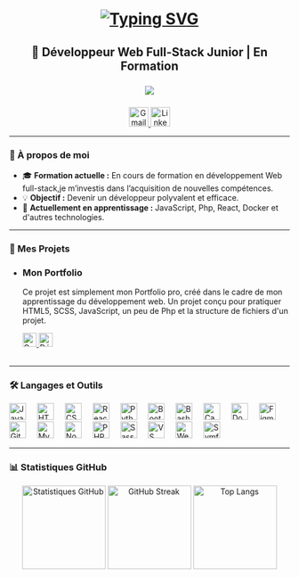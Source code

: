 <h1 align="center">
<a href="https://git.io/typing-svg"><img src="https://readme-typing-svg.demolab.com?font=Gugi&size=30&duration=4003&pause=80&color=F79808&width=435&lines=Hello+world!;Je+m'appelle+Quoc" alt="Typing SVG" /></a>
</h1>

<h2 align="center">🚀 Développeur Web Full-Stack Junior | En Formation</h2>

###

<div align="center">
  <img src="https://profile-counter.glitch.me/QuochuyT/count.svg?"  />
</div>

###

<div align="center">
  <a href="mailto:tran.github@gmail.com" target="_blank">
    <img src="https://img.shields.io/static/v1?message=Gmail&logo=gmail&label=&color=D14836&logoColor=white&labelColor=&style=for-the-badge" height="35" alt="Gmail" />
  </a>
  <a href="https://www.linkedin.com/in/quoc-huy-tran-1127b6245/" target="_blank">
    <img src="https://img.shields.io/static/v1?message=LinkedIn&logo=linkedin&label=&color=0077B5&logoColor=white&labelColor=&style=for-the-badge" height="35" alt="LinkedIn" />
  </a>
</div>

---

### 👋 À propos de moi
- 🎓 **Formation actuelle :** En cours de formation en développement Web full-stack,je m’investis dans l’acquisition de nouvelles compétences.
- 💡 **Objectif :** Devenir un développeur polyvalent et efficace.
- 🌱 **Actuellement en apprentissage :** JavaScript, Php, React, Docker et d'autres technologies.

---

### 🌟 Mes Projets
<div align="left">
  <ul>
    <li>
      <h3>Mon Portfolio</h3>
      <p>Ce projet est simplement mon Portfolio pro, créé dans le cadre de mon apprentissage du développement web. Un projet conçu pour pratiquer HTML5, SCSS, JavaScript, un peu de Php et la structure de fichiers d'un projet.</p>
      <div>
        <a href="https://github.com/QuochuyT/Tran-Portfolio" target="_blank">
          <img src="https://img.shields.io/static/v1?label=Code&message=GitHub&color=blue&style=for-the-badge" height="25" alt="Code GitHub" />
        </a>
        <a href="quochuyt.github.io/Tran-Portfolio/" target="_blank">
          <img src="https://img.shields.io/badge/Demo-Voir%20la%20démo-orange?style=for-the-badge" height="25" alt="Démo" />
        </a>
      </div>
    </li>
    <br>
  </ul>
</div>

---
### 🛠️ Langages et Outils
<div align="left">
  <img src="https://cdn.jsdelivr.net/gh/devicons/devicon/icons/javascript/javascript-original.svg" height="30" alt="JavaScript" />
  <img width="12"/>
  <img src="https://cdn.jsdelivr.net/gh/devicons/devicon/icons/html5/html5-original.svg" height="30" alt="HTML5" />
  <img width="12"/>
  <img src="https://cdn.jsdelivr.net/gh/devicons/devicon/icons/css3/css3-original.svg" height="30" alt="CSS3" />
  <img width="12"/>
  <img src="https://cdn.jsdelivr.net/gh/devicons/devicon/icons/react/react-original.svg" height="30" alt="React" />
  <img width="12"/>
  <img src="https://cdn.jsdelivr.net/gh/devicons/devicon/icons/python/python-original.svg" height="30" alt="Python" />
  <img width="12"/>
  <img src="https://cdn.jsdelivr.net/gh/devicons/devicon/icons/bootstrap/bootstrap-original.svg" height="30" alt="Bootstrap" />
  <img width="12"/>
  <img src="https://cdn.jsdelivr.net/gh/devicons/devicon/icons/bash/bash-original.svg" height="30" alt="Bash" />
  <img width="12"/>
  <img src="https://cdn.jsdelivr.net/gh/devicons/devicon/icons/canva/canva-original.svg" height="30" alt="Canva" />
  <img width="12"/>
  <img src="https://cdn.jsdelivr.net/gh/devicons/devicon/icons/docker/docker-original.svg" height="30" alt="Docker" />
  <img width="12"/>
  <img src="https://cdn.jsdelivr.net/gh/devicons/devicon/icons/figma/figma-original.svg" height="30" alt="Figma" />
  <img width="12"/>
  <img src="https://cdn.jsdelivr.net/gh/devicons/devicon/icons/git/git-original.svg" height="30" alt="Git" />
  <img width="12"/>
  <img src="https://cdn.jsdelivr.net/gh/devicons/devicon/icons/mysql/mysql-original.svg" height="30" alt="MySQL" />
  <img width="12"/>
  <img src="https://cdn.jsdelivr.net/gh/devicons/devicon/icons/nodejs/nodejs-original.svg" height="30" alt="Node.js" />
  <img width="12"/>
  <img src="https://cdn.jsdelivr.net/gh/devicons/devicon/icons/php/php-original.svg" height="30" alt="PHP" />
  <img width="12"/>
  <img src="https://cdn.jsdelivr.net/gh/devicons/devicon/icons/sass/sass-original.svg" height="30" alt="Sass" />
  <img width="12"/>
  <img src="https://cdn.jsdelivr.net/gh/devicons/devicon/icons/vscode/vscode-original.svg" height="30" alt="VS Code" />
  <img width="12"/>
  <img src="https://cdn.jsdelivr.net/gh/devicons/devicon/icons/webpack/webpack-original.svg" height="30" alt="Webpack" />
  <img width="12"/>
  <img src="https://cdn.jsdelivr.net/gh/devicons/devicon/icons/symfony/symfony-original.svg" height="30" alt="Symfony" />
</div>

---

### 📊 Statistiques GitHub
<div align="center">
  <img src="https://github-readme-stats.vercel.app/api?username=QuochuyT&hide_title=false&hide_rank=false&show_icons=true&include_all_commits=true&count_private=true&disable_animations=false&theme=flag-india&locale=en&hide_border=false" height="150" alt="Statistiques GitHub" />
  <img src="https://streak-stats.demolab.com?user=QuochuyT&locale=en&mode=daily&theme=flag-india&hide_border=false&border_radius=5" height="150" alt="GitHub Streak" />
  <img src="https://github-readme-stats.vercel.app/api/top-langs?username=QuochuyT&locale=en&hide_title=false&layout=compact&card_width=320&langs_count=5&theme=flag-india&hide_border=false" height="150" alt="Top Langs" />
</div>


